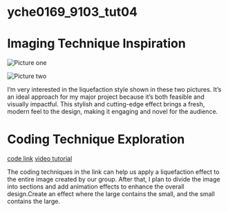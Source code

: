 # yche0169_9103_tut04

# Imaging Technique Inspiration

![Picture one](https://i.pinimg.com/564x/a0/a7/82/a0a7824be2e1b3d1cb61293198a5a615.jpg)

![Picture two](https://i.pinimg.com/564x/b8/cb/09/b8cb09a1c0e9133059d42bb154eba4eb.jpg)

I’m very interested in the liquefaction style shown in these two pictures. It’s an ideal approach for my major project because it’s both feasible and visually impactful. This stylish and cutting-edge effect brings a fresh, modern feel to the design, making it engaging and novel for the audience.

# Coding Technique Exploration

[code link](https://happycoding.io/tutorials/p5js/)
[video tutorial](https://youtu.be/17WoOqgXsRM)


The coding techniques in the link can help us apply a liquefaction effect to the entire image created by our group. After that, I plan to divide the image into sections and add animation effects to enhance the overall design.Create an effect where the large contains the small, and the small contains the large.

